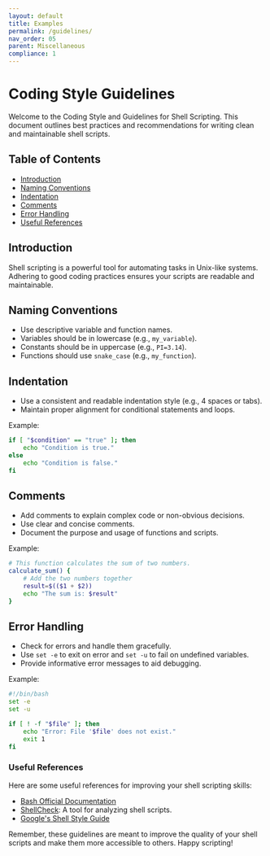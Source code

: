 ```yaml
---
layout: default
title: Examples
permalink: /guidelines/
nav_order: 05
parent: Miscellaneous
compliance: 1
---
```


# Coding Style Guidelines

Welcome to the Coding Style and Guidelines for Shell Scripting. This document outlines best practices and recommendations for writing clean and maintainable shell scripts.

## Table of Contents

- [Introduction](#introduction)
- [Naming Conventions](#naming-conventions)
- [Indentation](#indentation)
- [Comments](#comments)
- [Error Handling](#error-handling)
- [Useful References](#useful-references)

## Introduction

Shell scripting is a powerful tool for automating tasks in Unix-like systems. Adhering to good coding practices ensures your scripts are readable and maintainable.

## Naming Conventions

- Use descriptive variable and function names.
- Variables should be in lowercase (e.g., `my_variable`).
- Constants should be in uppercase (e.g., `PI=3.14`).
- Functions should use `snake_case` (e.g., `my_function`).

## Indentation

- Use a consistent and readable indentation style (e.g., 4 spaces or tabs).
- Maintain proper alignment for conditional statements and loops.

Example:

```bash
if [ "$condition" == "true" ]; then
    echo "Condition is true."
else
    echo "Condition is false."
fi
```

## Comments

- Add comments to explain complex code or non-obvious decisions.
- Use clear and concise comments.
- Document the purpose and usage of functions and scripts.

Example:

```bash
# This function calculates the sum of two numbers.
calculate_sum() {
    # Add the two numbers together
    result=$(($1 + $2))
    echo "The sum is: $result"
}
```

## Error Handling

- Check for errors and handle them gracefully.
- Use `set -e` to exit on error and `set -u` to fail on undefined variables.
- Provide informative error messages to aid debugging.

Example:

```bash
#!/bin/bash
set -e
set -u

if [ ! -f "$file" ]; then
    echo "Error: File '$file' does not exist."
    exit 1
fi
```

### Useful References

Here are some useful references for improving your shell scripting skills:

- [Bash Official Documentation](https://www.gnu.org/software/bash/manual/)
- [ShellCheck](https://www.shellcheck.net/): A tool for analyzing shell scripts.
- [Google's Shell Style Guide](https://google.github.io/styleguide/shellguide.html)

Remember, these guidelines are meant to improve the quality of your shell scripts and make them more accessible to others. Happy scripting!
